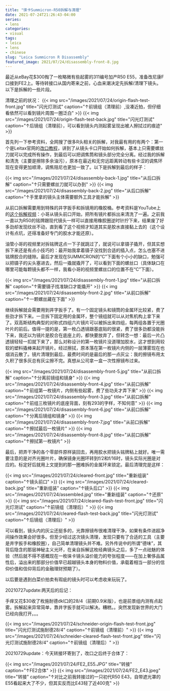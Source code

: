 ```yaml
---
title: "徕卡Summicron-R50拆解与清理"
date: 2021-07-24T21:26:43-04:00
series:
- lens
categories:
- visual
tags:
- leica
- lens
- chinese
slug: "Leica Summicron R Disassembly"
featured_image: 2021/07/24/disassembly-front-8.jpg
---
```


最近从eBay花$300掏了一枚略微有些起雾的311编号加产R50 E55，准备改尼康F口接到FE2上。等待转接口从国内寄来之前，心血来潮决定先拆解/清理下镜头。以下是拆解的一些片段。
<!--more-->

清理之前的状况：
{{< img src="/images/2021/07/24/origin-flash-test-front.jpg" title="闪光灯测试" caption="↑前镜组（清理前）,没凑近拍，但仔细看依然可以看到镜片周围一圈泛白" >}}
{{< img src="/images/2021/07/24/origin-flash-test-back.jpg" title="闪光灯测试" caption="↑后镜组（清理前），可以看到镜头内测起雾呈现出被人擦拭过的痕迹" >}}

首先列一下参考资料，全网搜了很多R头相关的拆解，对我最有用的有两个：第一个是Leitax官网的[改口教程](http://www.leitax.com/conversion/leica/Summicron-50-3cams/index.html)，讲到了从镜头卡口开始如何拆解，基本上只需要螺丝刀就可以完成所有操作，到最后可以把调焦筒和镜头部分完全分离。经过我的拆解和清洗（主要是擦除多余油污），原本在最近和无穷远距离转动有些卡涩的调焦环现在变得更加顺滑，调焦阻尼也更加一致了。以下是拆解到最后的样子：

{{< img src="/images/2021/07/24/disassembly-back-1.jpg" title="从后口拆解" caption="↑只需要螺丝刀就可以办到" >}}
{{< img src="/images/2021/07/24/disassembly-back-2.jpg" title="从后口拆解" caption="↑手里拿的镜头主体需要额外工具才能拆解" >}}

从前口拆解需要用到特殊的井字扳手和拆镜用的橡胶桶。参考资料是YouTube上的[这个拆解视频](https://youtu.be/7hKrtXG3e2o)：小哥从镜头前口开始，把所有镜片都拆出来清洗了一遍。之前我一直以为R50的铭牌跟现代镜头一样可以直接用橡胶圈逆时针拧下来，结果废了好多劲却发现纹丝不动，直到看了这个视频才知道其实是胶水直接黏上去的（这个设计有点坑，还得准备好专门的胶水才能还原）。

油管小哥的视频里对拆铭牌这点一下子就跳过了，就说可以拿镊子撬开，但其实想拆下来还是有点小技巧的：最开始我拿着镊子没找到合适的插入点，怎么也塞不进铭牌胶合的缝隙。最后才发现在SUMMICRON的“C”下面有个小小的缺口，勉强可以把镊子的尖头塞进去，然后一撬就撬开了，可以看到下面的螺丝口（具体缺口在哪里可能每颗镜头都不一样，我看小哥的视频里螺丝口的位置不在“C”下面）。

{{< img src="/images/2021/07/24/disassembly-front-1.jpg" title="从前口拆解" caption="↑需要镊子找准缺口才能撬开" >}}
{{< img src="/images/2021/07/24/disassembly-front-2.jpg" title="从前口拆解" caption="↑一颗螺丝藏在下面" >}}

继续拆解就会需要用到井字扳手了。有一个固定镜头和镜筒的金属环比较紧，费了些劲才拆下来。一旦拆下固定用的金属环，整个镜组就可以从对焦机构上拿下来了。双高斯结构典型的对称式四组六片镜片可以被拆出来四组，每两组各置于光圈叶片的前后。值得一提的是，第一枚凸透镜跟基底贴的很紧，费了很多劲都没能拆下来，我还以为镜片是胶合在底座上的，都快要放弃了，但转念一想：最后一片凸透镜轻轻一扣就下来了，那么对称设计的第一枚镜片没道理加胶水，这才想到用较软的塑料撬棒来起开镜片。经过擦拭，原本落在第一枚镜片内侧的一层薄雾现在也烟消云散了。镜片清理到最后，最费时间的是最后的那一点灰尘：我的擦镜布用太久积了很多灰总有灰尘擦不完。真想从公司拿一盒一次性擦镜布过来。

{{< img src="/images/2021/07/24/disassembly-front-5.jpg" title="从前口拆解" caption="↑分离前镜组和镜身" >}}
{{< img src="/images/2021/07/24/disassembly-front-4.jpg" title="从前口拆解" caption="↑前组第一枚镜片，内侧有些起雾，费了些功夫才弄下来" >}}
{{< img src="/images/2021/07/24/disassembly-front-3.jpg" title="从前口拆解" caption="↑前组三枚镜片的底座背面，刻有293的字样，不知何意" >}}
{{< img src="/images/2021/07/24/disassembly-front-6.jpg" title="从前口拆解" caption="↑分离后镜组和镜身" >}}
{{< img src="/images/2021/07/24/disassembly-front-7.jpg" title="从前口拆解" caption="↑擦拭最后一枚镜片" >}}
{{< img src="/images/2021/07/24/disassembly-front-8.jpg" title="从前口拆解" caption="↑擦拭第一枚镜片" >}}

最后，把弄干净的各个零部件原样装回去，再用胶水把镜头铭牌粘上就好。唯一需要注意的是对齐光圈叶片，确保镜身光圈环转到f/2和f/16时，镜头实际光圈是对应的。标定好后就用上文提到的那一圈难拆的金属环来锁定。最后清理完是这样：

{{< img src="/images/2021/07/24/cleared-front.jpg" title="重新组装" caption="↑镜头前口" >}}
{{< img src="/images/2021/07/24/cleared-back.jpg" title="重新组装" caption="↑镜头后口" >}}
{{< img src="/images/2021/07/24/assembled.jpg" title="重新组装" caption="↑还原" >}}
{{< img src="/images/2021/07/24/cleared-flash-test-front.jpg" title="闪光灯测试" caption="↑前镜组（清理后）" >}}
{{< img src="/images/2021/07/24/cleared-flash-test-back.jpg" title="闪光灯测试" caption="↑后镜组（清理后）" >}}

可以看到，镜头内的灰尘还挺多的，光靠擦镜布很难清理干净，如果有条件进超净间操作效果会好很多。但至少经过这次镜头清理，发现只要有了合适的工具（主要是井字扳手和橡胶圈），自己简单清理镜头并不难。另外传说中的所谓“德味”，其背后隐含的那层神秘主义光环，在亲自拆解这枚经典镜头之后，多了一点祛魅的体验（然后就不得不感概现在一枚徕卡镜头溢价能力的夸张程度——在加上奢侈品属性后，溢出来的那部分价值早已超越镜头本身的物料价值，承载着相当一部分的信仰价值和信仰背后的金融理财预期了）。

以后要是遇到白菜价拍卖有瑕疵的镜头时可以考虑收来玩玩了。

20210727update:两天后的后记：

手痒又花$30收了枚施耐德dkl口的28/4（前期0.9米版），也是前景组内测有点起雾。拆解起来异常简单，靠井字扳手就可以解决。糟糕。。突然发现新世界的大门已经向我打开。。。

{{< img src="/images/2021/07/24/schneider-origin-flash-test-front.jpg" title="闪光灯测试施耐德28/4" caption="↑前镜组（清理前）" >}}
{{< img src="/images/2021/07/24/schneider-cleared-flash-test-front.jpg" title="闪光灯测试施耐德28/4" caption="↑前镜组（清理后）" >}}

20210729update：今天转接环寄到了，改口之后终于合体了：

{{< img src="/images/2021/07/24/FE2_E55.JPG" title="转接" caption="↑FE2合体" >}}
{{< img src="/images/2021/07/24/FE2_E43.jpeg" title="转接" caption="↑对比之前我转接过的一只初代R50 E43，自带遮光罩的E55看起来大了不少，但其实反而比E43轻了近400克" >}}